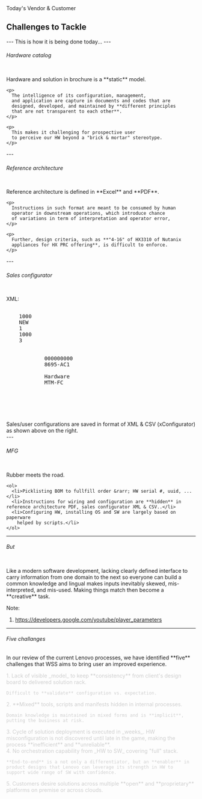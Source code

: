 <!-- Section 1: challenges and project background -->

<section data-background="https://drscdn.500px.org/photo/155532687/q%3D80_m%3D2000/v2?webp=true&sig=4122d59c34dde5e01b0a8fd3b10e0330c3b053c27918e55a68464a1937237a34" class="row">
  
  <div align="left"
       class="col s6">
    Today's Vendor & Customer
    <h2>
      Challenges to Tackle
    </h2>
  </div>
</section>
---
This is how it is being done today...
---
<h6 class="menu-title">Hardware catalog</h6>

<div class="row">
  <div class="col l9 m9 s12">
    <figure class="center-align">
      <img data-src="images/lenovo%20catalog.png"
           class="responsive-img">
    </figure>
  </div>
  <div align="left"
       class="col l3 m3 s12">
    <p>
      Hardware and solution in brochure is a **static**
      model.
    </p>

    <p>
      The intelligence of its configuration, management,
      and application are capture in documents and codes that are
      designed, developed, and maintained by **different principles
      that are not transparent to each other**.
    </p>

    <p>
      This makes it challenging for prospective user
      to perceive our HW beyond a "brick & mortar" stereotype.
    </p>
  </div>
</div>
---
<h6>Reference architecture</h6>
<div class="row">
  <div class="col l7 m7 s12">
    <figure class="center-align">
      <img data-src="images/ta%20sx%20architecture%20excel.png"
           class="responsive-img">
    </figure>
  </div>
  <div align="left"
       class="col l5 m5 s12">
    <p>
      Reference architecture is defined in **Excel** and **PDF**.
    </p>

    <p>
      Instructions in such format are meant to be consumed by human
      operator in downstream operations, which introduce chance
      of variations in term of interpretation and operator error,
    </p>

    <p>
      Further, design criteria, such as **"4-16" of HX3310 of Nutanix
      appliances for HX PRC offering**, is difficult to enforce.
    </p>
  </div>
</div>
---
<h6>Sales configurator</h6>
<div class="row">
  <div class="col l6 m6 s12">
    <figure class="center-align">
      <img data-src="images/lenovo%20configurator.png">
    </figure>
  </div>
  <div align="left"
       class="col l6 m6 s12">
    XML:
    <pre class="brush:xml">
<ProductLineItem>
    <ProductLineNumber>1000</ProductLineNumber>
    <TransactionType>NEW</TransactionType>
    <CPUSIUvalue>1</CPUSIUvalue>
    <ProprietaryGroupIdentifier>1000</ProprietaryGroupIdentifier>
    <Quantity>3</Quantity>
    <ProductIdentification>
        <PartnerProductIdentification>
            <OrderedProductIdentifier>000000000</OrderedProductIdentifier>
            <ProprietaryProductIdentifier>8695-AC1</ProprietaryProductIdentifier>
            <ProductDescription><![CDATA[ Lenovo Converged HX Series 2U ]]></ProductDescription>
            <ProductTypeCode>Hardware</ProductTypeCode>
            <ProductIdentifierTypeCode>MTM-FC</ProductIdentifierTypeCode>
            <ProductName><![CDATA[ Server1 ]]></ProductName>
        </PartnerProductIdentification>
    </ProductIdentification>
</ProductLineItem>
    </pre>
  </div>
</div>
<div align="left">
  Sales/user configurations are saved in format of XML & CSV (xConfigurator) as shown above on the right. 
</div>
---
<h6>MFG</h6>
<div class="row">
  <div class="col l9 m9 s12">
    <figure class="center-align">
      <img data-src="images/hw_manifest.png">
    </figure>
  </div>
  <div align="left"
       class="col l3 m3 s12">
    <p>
      Rubber meets the road.
    </p>

    <ol>
      <li>Picklisting BOM to fullfill order &rarr; HW serial #, uuid, ...</li>
      <li>Instructions for wiring and configuration are **hidden** in reference architecture PDF, sales configurator XML & CSV..</li>
      <li>Configuring HW, installing OS and SW are largely based on paperware
        helped by scripts.</li>
    </ol>
  </div>
</div>

---
<h6>But</h6>

<div class="row">
  <img data-src="http://i.imgur.com/KzCHMAx.gif"
       class="responsive-img col s6">
  <div class="col s5 right"
       align="left">
    <p>
      Like a modern software development,
      lacking clearly defined interface to carry
      information from one domain to the next
      so everyone can build a common knowledge and
      lingual makes inputs inevitably skewed, mis-interpreted,
      and mis-used. Making things match
      then become a **creative** task.
    </p>
  </div>
</div>
Note:

1. https://developers.google.com/youtube/player_parameters
---
<h6>Five challanges</h6>
<p align="left">
In our review of the current Lenovo processes,
we have identified **five** challenges
that WSS aims to bring user an improved
experience.
</p>

<div align="left"
     style="color:#cecece;">
  <div class="fragment highlight-blue">
    1. Lack of visible _model_ to keep **consistency** from client's
    design board to delivered solution rack.

    Difficult to **validate** configuration vs. expectation.
  </div>
  <div class="fragment highlight-blue">
    2. **Mixed** tools, scripts and manifests hidden in internal processes.

    Domain knowledge is maintained in mixed forms and is **implicit**,
    putting the business at risk.
  </div>
  <div class="fragment highlight-blue">
    3. Cycle of solution deployment is executed in _weeks_. HW
    misconfiguration is not discovered until late in the game, making the
    process **inefficient** and **unreliable**.
  </div>
  <div class="fragment highlight-blue">
    4. No orchestration capability from _HW to SW_ covering "full" stack.

    **End-to-end** is a not only a differentiator, but an **enabler** in
    product designs that Lenovo can leverage its strength in HW to
    support wide range of SW with confidence.
  </div>
  <div class="fragment highlight-blue">
    5. Customers desire solutions across multiple **open** and **proprietary**
    platforms on premise or across clouds.
  </div>
</div>
